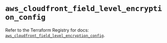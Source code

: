 # `aws_cloudfront_field_level_encryption_config`

Refer to the Terraform Registry for docs: [`aws_cloudfront_field_level_encryption_config`](https://registry.terraform.io/providers/hashicorp/aws/5.77.0/docs/resources/cloudfront_field_level_encryption_config).
